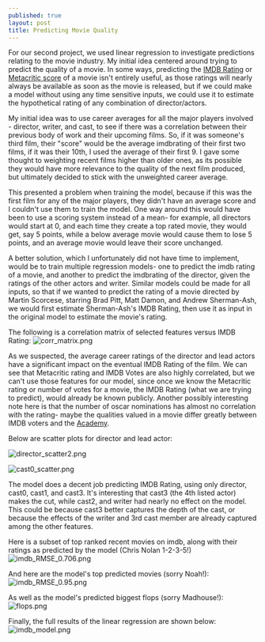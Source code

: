```yaml
---
published: true
layout: post
title: Predicting Movie Quality
---
```
















For our second project, we used linear regression to investigate predictions relating to the movie industry.  My initial idea centered around trying to predict the quality of a movie.  In some ways, predicting the [IMDB Rating](http://www.imdb.com/chart/top) or [Metacritic score](http://www.metacritic.com/browse/movies/score/metascore/all/filtered) of a movie isn't entirely useful, as those ratings will nearly always be available as soon as the movie is released, but if we could make a model without using any time sensitive inputs, we could use it to estimate the hypothetical rating of any combination of director/actors.

My initial idea was to use career averages for all the major players involved - director, writer, and cast, to see if there was a correlation between their previous body of work and their upcoming films.  So, if it was someone's third film, their "score" would be the average imdbrating of their first two films, if it was their 10th, I used the average of their first 9.  I gave some thought to weighting recent films higher than older ones, as its possible they would have more relevance to the quality of the next film produced, but ultimately decided to stick with the unweighted career average.  

This presented a problem when training the model, because if this was the first film for any of the major players, they didn't have an average score and I couldn't use them to train the model.  One way around this would have been to use a scoring system instead of a mean- for example, all directors would start at 0, and each time they create a top rated movie, they would get, say 5 points, while a below average movie would cause them to lose 5 points, and an average movie would leave their score unchanged.  

A better solution, which I unfortunately did not have time to implement, would be to train multiple regression models- one to predict the imdb rating of a movie, and another to predict the imdbrating of the director, given the ratings of the other actors and writer.  Similar models could be made for all inputs, so that if we wanted to predict the rating of a movie directed by Martin Scorcese, starring Brad Pitt, Matt Damon, and Andrew Sherman-Ash, we would first estimate Sherman-Ash's IMDB Rating, then use it as input in the original model to estimate the movie's rating.

The following is a correlation matrix of selected features versus IMDB Rating:
![corr_matrix.png](https://raw.githubusercontent.com/shermanash/shermanash.github.io/master/_posts/corr_matrix.png)

As we suspected, the average career ratings of the director and lead actors have a significant impact on the eventual IMDB Rating of the film.  We can see that Metacritic rating and IMDB Votes are also highly correlated, but we can't use those features for our model, since once we know the Metacritic rating or number of votes for a movie, the IMDB Rating (what we are trying to predict), would already be known publicly.  Another possibly interesting note here is that the number of oscar nominations has almost no correlation with the rating- maybe the qualities valued in a movie differ greatly between IMDB voters and the [Academy](http://www.oscars.org/). 

Below are scatter plots for director and lead actor:

![director_scatter2.png](https://raw.githubusercontent.com/shermanash/shermanash.github.io/master/_posts/director_scatter2.png)

![cast0_scatter.png](https://raw.githubusercontent.com/shermanash/shermanash.github.io/master/_posts/cast0_scatter.png)

The model does a decent job predicting IMDB Rating, using only director, cast0, cast1, and cast3.  It's interesting that cast3 (the 4th listed actor) makes the cut, while cast2, and writer had nearly no effect on the model.  This could be because cast3 better captures the depth of the cast, or because the effects of the writer and 3rd cast member are already captured among the other features.

Here is a subset of top ranked recent movies on imdb, along with their ratings as predicted by the model (Chris Nolan 1-2-3-5!)
![imdb_RMSE_0.706.png](https://raw.githubusercontent.com/shermanash/shermanash.github.io/master/_posts/imdb_RMSE_0.706.png)

And here are the model's top predicted movies (sorry Noah!):
![imdb_RMSE_0.95.png](https://raw.githubusercontent.com/shermanash/shermanash.github.io/master/_posts/imdb_RMSE_0.95.png)

As well as the model's predicted biggest flops (sorry Madhouse!):
![flops.png](https://raw.githubusercontent.com/shermanash/shermanash.github.io/master/_posts/flops.png)

Finally, the full results of the linear regression are shown below:
![imdb_model.png](https://raw.githubusercontent.com/shermanash/shermanash.github.io/master/_posts/imdb_model.png)
